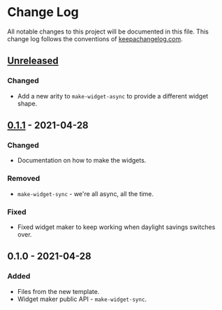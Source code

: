 # Change Log
All notable changes to this project will be documented in this file. This change log follows the conventions of [keepachangelog.com](http://keepachangelog.com/).

## [Unreleased]
### Changed
- Add a new arity to `make-widget-async` to provide a different widget shape.

## [0.1.1] - 2021-04-28
### Changed
- Documentation on how to make the widgets.

### Removed
- `make-widget-sync` - we're all async, all the time.

### Fixed
- Fixed widget maker to keep working when daylight savings switches over.

## 0.1.0 - 2021-04-28
### Added
- Files from the new template.
- Widget maker public API - `make-widget-sync`.

[Unreleased]: https://github.com/your-name/api_validacao/compare/0.1.1...HEAD
[0.1.1]: https://github.com/your-name/api_validacao/compare/0.1.0...0.1.1
